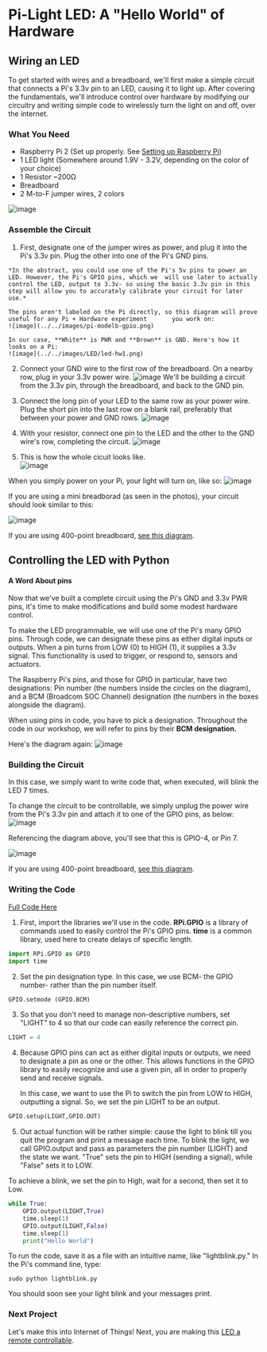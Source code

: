 # Pi-Light LED: A "Hello World" of Hardware

## Wiring an LED

To get started with wires and a breadboard, we'll first make a simple circuit that connects a Pi's 3.3v pin to an LED, causing it to light up. 
After covering the fundamentals, we'll introduce control over hardware by modifying our circuitry and writing simple code to wirelessly turn the light on and off, over the internet.

### What You Need

- Raspberry Pi 2 (Set up properly. See [Setting up Raspberry Pi](../README.md))
- 1 LED light (Somewhere around 1.9V - 3.2V, depending on the color of your choice)
- 1 Resistor ~200Ω
- Breadboard
- 2 M-to-F jumper wires, 2 colors

![image](../../images/LED/led_01.jpg)

### Assemble the Circuit

  1. First, designate one of the jumper wires as power, and plug it into the Pi's 3.3v pin. Plug the other into one       of the Pi's GND pins. 
  
    *In the abstract, you could use one of the Pi's 5v pins to power an LED. However, the Pi's GPIO pins, which we  will use later to actually control the LED, output to 3.3v- so using the basic 3.3v pin in this step will allow you to accurately calibrate your circuit for later use.*  

    The pins aren't labeled on the Pi directly, so this diagram will prove useful for any Pi + Hardware experiment       you work on:
    ![image](../../images/pi-modelb-gpio.png)

    In our case, **White** is PWR and **Brown** is GND. Here's how it looks on a Pi:
    ![image](../../images/LED/led-hw1.png)

2. Connect your GND wire to the first row of the breadboard. On a nearby row, plug in your 3.3v power wire.
    ![image](../../images/LED/led_02.jpg)
    We'll be building a circuit from the 3.3v pin, through the breadboard, and back to the GND pin. 

3. Connect the long pin of your LED to the same row as your power wire. Plug the short pin into the last row on a blank rail, preferably that between your power and GND rows.
    ![image](../../images/LED/led_04.jpg) 

4. With your resistor, connect one pin to the LED and the other to the GND wire's row, completing the circuit.
    ![image](../../images/LED/led_05.jpg)
    
5. This is how the whole cicuit looks like.  
	![image](../../images/LED/led-hw-full.png)

When you simply power on your Pi, your light will turn on, like so:
![image](../../images/LED/led-06.jpg)


If you are using a mini breadborad (as seen in the photos), your circuit should look similar to this:

![image](../../images/LED/fritzing-led-3v-sm.png)

If you are using 400-point breadboard, [see this diagram](../../images/LED/fritzing-led-3v-400.png).

## Controlling the LED with Python

#### A Word About pins
Now that we've built a complete circuit using the Pi's GND and 3.3v PWR pins, it's time to make modifications and build some modest hardware control.

To make the LED programmable, we will use one of the Pi's many GPIO pins. Through code, we can designate these pins as either digital inputs or outputs. When a pin turns  from LOW (0) to HIGH (1), it supplies a 3.3v signal. This functionality is used to trigger, or respond to, sensors and actuators. 

The Raspberry Pi's pins, and those for GPIO in particular, have two designations: Pin number (the numbers inside the circles on the diagram), and a BCM (Broadcom SOC Channel) designation (the numbers in the boxes alongside the diagram). 

When using pins in code, you have to pick a designation. Throughout the code in our workshop, we will refer to pins by their **BCM designation.** 

Here's the diagram again:
![image](../../images/pi-modelb-gpio.png)

### Building the Circuit

In this case, we simply want to write code that, when executed, will blink the LED 7 times.

To change the circuit to be controllable, we simply unplug the power wire from the Pi's 3.3v pin and attach it to one of the GPIO pins, as below:
![image](../../images/LED/ledsw.png)

Referencing the diagram above, you'll see that this is GPIO-4, or Pin 7. 

![image](../../images/LED/fritzing-led-gpio-sm.png)

If you are using 400-point breadboard, [see this diagram](../../images/LED/fritzing-led-gpio-400.png).

### Writing the Code

[Full Code Here](led.py)

1. First, import the libraries we'll use in the code. **RPi.GPIO** is a library of commands used to easily control the Pi's GPIO pins. **time** is a common library, used here to create delays of specific length.

```python
import RPi.GPIO as GPIO
import time
```

2. Set the pin designation type. In this case, we use BCM- the GPIO number- rather than the pin number itself.

```python
GPIO.setmode (GPIO.BCM)
```
3. So that you don't need to manage non-descriptive numbers, set "LIGHT" to 4 so that our code can easily reference the correct pin.

```python
LIGHT = 4
```

4. Because GPIO pins can act as either digital inputs or outputs, we need to designate a pin as one or the other. This allows functions in the GPIO library to easily recognize and use a given pin, all in order to properly send and receive signals.

    In this case, we want to use the Pi to switch the pin from LOW to HIGH, outputting a signal. So, we set the pin LIGHT to be an output.

```python
GPIO.setup(LIGHT,GPIO.OUT)
```

5. Out actual function will be rather simple: cause the light to blink till you quit the program and print a message each time.
To blink the light, we call GPIO.output and pass as parameters the pin number (LIGHT) and the state we want.
"True" sets the pin to HIGH (sending a signal), while "False" sets it to LOW. 

To achieve a blink, we set the pin to High, wait for a second, then set it to Low.

```python
while True:
    GPIO.output(LIGHT,True)
    time.sleep(1)
    GPIO.output(LIGHT,False)
    time.sleep(1)
    print("Hello World")
```


To run the code, save it as a file with an intuitive name, like "lightblink.py." 
In the Pi's command line, type:

    sudo python lightblink.py

You should soon see your light blink and your messages print.  

### Next Project

Let's make this into Internet of Things!
Next, you are making this [LED a remote controllable](../remote-led/).
